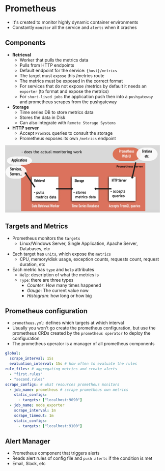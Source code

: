 # Prometheus

- It's created to monitor highly dynamic container environments
- Constantly `monitor` all the service and `alerts` when it crashes

## Components

- **Retrieval**
  - Worker that pulls the metrics data
  - Pulls from HTTP endpoints
  - Default endpoint for the service: `{host}/metrics`
  - The target must `expose` this /metrics route
  - The metrics must be exposed in the correct format
  - For services that do not expose /metrics by default it needs an `exporter` (to format and expose the metrics)
  - For `short-lived jobs` the application push then into a `pushgateway` and prometheus scrapes from the pushgateway
- **Storage**
  - Time series DB to store metrics data
  - Stores the data in Disk
  - Can also integrate with `Remote Storage Systems`
- **HTTP server**
  - Accept `PromSQL` queries to consult the storage
  - Prometheus exposes its own `/metrics` endpoint

![Prometheus Components](./images/prometheus-components.png)

## Targets and Metrics

- Prometheus monitors the `targets`
  - Linux/Windows Server, Single Application, Apache Server, Databases, etc
- Each target has `units`, which expose the `metrics`
  - CPU, memory/disk usage, exception counts, requests count, request duration, etc
- Each metric has `type` and `help` attributes
  - `Help`: description of what the metrics is
  - `Type`: there are three types
    - _Counter_: How many times happened
    - _Gauge_: The current value now
    - _Histogram_: how long or how big

## Prometheus configuration

- `prometheus.yml`: defines which targets at which interval
- Usually you won't go create the prometheus configuration, but use the prometheus CRDs created by the `prometheus operator` to deploy the configuration
- The prometheus operator is a manager of all prometheus components

```yaml
global:
  scrape_interval: 15s
  evaluation_interval: 15s # how often to evaluate the rules
rule_files: # aggregating metrics and create alerts
  - "first.rules"
  - "second.rules"
scrape_configs: # what resources prometheus monitors
  - job_name: prometheus # scrape prometheus own metrics
    static_configs:
      - targets: ["localhost:9090"]
  - job_name: node_exporter
    scrape_interval: 1m
    scrape_timeout: 1m
    static_configs:
      - targets: ["localhost:9100"]
```

## Alert Manager

- Prometheus component that triggers alerts
- Reads alert rules of config file and `push alerts` if the condition is met
- Email, Slack, etc
